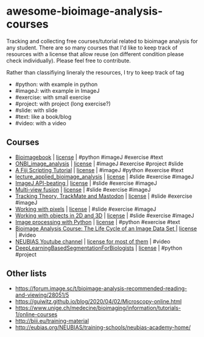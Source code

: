 # awesome-bioimage-analysis-courses
Tracking and collecting free courses/tutorial related to bioimage analysis for any student.
There are so many courses that I'd like to keep track of resources with a license that allow reuse (on different condition please check individually). Please feel free to contribute.

Rather than classifiying lineraly the resources, I try to keep track of tag
- #python: with example in python
- #imageJ: with example in ImageJ
- #exercise: with small exercise
- #project: with project (long exercise?)
- #slide: with slide
- #text: like a book/blog
- #video: with a video

## Courses
- [Bioimagebook](https://bioimagebook.github.io/) | [license](https://bioimagebook.github.io/chapters/0-preamble/license.html) | #python #imageJ #exercise #text
- [ONBI_image_analysis](https://github.com/dwaithe/ONBI_image_analysis) | [license](https://github.com/dwaithe/ONBI_image_analysis/blob/master/LICENSE) | #imageJ #exercise #project #slide
- [A Fiji Scripting Tutorial](https://syn.mrc-lmb.cam.ac.uk/acardona/fiji-tutorial/) | [license](https://en.wikipedia.org/wiki/Public_domain) | #imageJ #python #exercise #text
- [lecture_applied_bioimage_analysis](https://git.mpi-cbg.de/rhaase/lecture_applied_bioimage_analysis) | [license](https://git.mpi-cbg.de/rhaase/lecture_applied_bioimage_analysis/-/blob/master/LICENSE) | #slide #exercise #imageJ
- [ImageJ API-beating ](https://git.mpi-cbg.de/rhaase/lecture_imagej2_dev) | [license](https://git.mpi-cbg.de/rhaase/lecture_imagej2_dev/-/blob/master/ImageJ2_Imglib2_development_NEUBIAS_TS11.pptx) | #slide #exercise #imageJ
- [Multi-view fusion](https://git.mpi-cbg.de/rhaase/lecture_multiview_registration) | [license](https://git.mpi-cbg.de/rhaase/lecture_multiview_registration/-/blob/master/license.txt) | #slide #exercise #imageJ
- [Tracking Theory, TrackMate and Mastodon](https://git.mpi-cbg.de/rhaase/lecture_tracking_trackmate) | [license](https://git.mpi-cbg.de/rhaase/lecture_tracking_trackmate/-/blob/master/license.txt) | #slide #exercise #imageJ
- [Working with pixels](https://git.mpi-cbg.de/rhaase/lecture_working_with_pixels) | [license](https://git.mpi-cbg.de/rhaase/lecture_working_with_pixels/-/blob/master/license.txt) | #slide #exercise #imageJ
- [Working with objects in 2D and 3D](https://git.mpi-cbg.de/rhaase/lecture_working_with_objects_in_2d_and_3d) | [license](https://git.mpi-cbg.de/rhaase/lecture_working_with_objects_in_2d_and_3d/-/blob/master/license.txt) | #slide #exercise #imageJ
- [Image processing with Python](https://github.com/guiwitz/Python_image_processing) | [license](https://github.com/guiwitz/Python_image_processing/blob/master/LICENSE) | #python #exercise #text
- [Bioimage Analysis Course: The Life Cycle of an Image Data Set
](https://www.ibiology.org/online-biology-courses/bioimage-analysis-course/) | [license](https://creativecommons.org/licenses/by-nc-nd/3.0/) | #video 
- [NEUBIAS Youtube channel](https://www.youtube.com/c/NEUBIAS/videos) | [license for most of them](https://support.google.com/youtube/answer/2797468) | #video
- [DeepLearningBasedSegmentationForBiologists](https://github.com/tpecot/DeepLearningBasedSegmentationForBiologists/tree/main) | [license](https://github.com/tpecot/DeepLearningBasedSegmentationForBiologists/blob/main/LICENSE) | #python #project

## Other lists
- https://forum.image.sc/t/bioimage-analysis-recommended-reading-and-viewing/28051/5
- https://guiwitz.github.io/blog/2020/04/02/Microscopy-online.html
- https://www.unige.ch/medecine/bioimaging/information/tutorials-1/online-courses
- http://biii.eu/training-material
- http://eubias.org/NEUBIAS/training-schools/neubias-academy-home/

